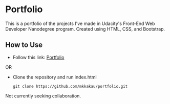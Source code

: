Portfolio
=========

This is a portfolio of the projects I've made in Udacity's Front-End Web Developer Nanodegree program. Created using HTML, CSS, and Bootstrap.

How to Use
----------

* Follow this link: [Portfolio](https://mkkakau.github.io/portfolio)

OR

* Clone the repository and run index.html

  `git clone https://github.com/mkkakau/portfolio.git`

Not currently seeking collaboration.
